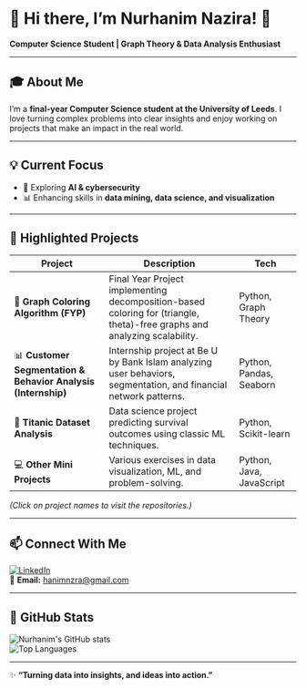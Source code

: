 # 🌸 Hi there, I’m Nurhanim Nazira! 👋

**Computer Science Student | Graph Theory & Data Analysis Enthusiast**

---

## 🎓 About Me
I’m a **final-year Computer Science student at the University of Leeds**. 
I love turning complex problems into clear insights and enjoy working on projects that make an impact in the real world.  

---

## 💡 Current Focus
- 🚀 Exploring **AI & cybersecurity**
- 📊 Enhancing skills in **data mining, data science, and visualization**   

---

## 🚀 Highlighted Projects

| Project | Description | Tech |
|---------|-------------|------|
| 🎨 **Graph Coloring Algorithm (FYP)** | Final Year Project implementing decomposition-based coloring for (triangle, theta)-free graphs and analyzing scalability. | Python, Graph Theory |
| 📊 **Customer Segmentation & Behavior Analysis (Internship)** | Internship project at Be U by Bank Islam analyzing user behaviors, segmentation, and financial network patterns. | Python, Pandas, Seaborn |
| 🧩 **Titanic Dataset Analysis** | Data science project predicting survival outcomes using classic ML techniques. | Python, Scikit-learn |
| 💻 **Other Mini Projects** | Various exercises in data visualization, ML, and problem-solving. | Python, Java, JavaScript |

*(Click on project names to visit the repositories.)*

---

## 📫 Connect With Me
[![LinkedIn](https://img.shields.io/badge/LinkedIn-Connect-blue?style=flat-square&logo=linkedin)](https://www.linkedin.com/in/nurhanim-nazira-rosly)  
📧 **Email:** hanimnzra@gmail.com  

---

## 🌈 GitHub Stats
![Nurhanim's GitHub stats](https://github-readme-stats.vercel.app/api?username=hanimnzra&show_icons=true&theme=tokyonight)  
![Top Languages](https://github-readme-stats.vercel.app/api/top-langs/?username=hanimnzra&layout=compact&theme=tokyonight)

---

✨ **“Turning data into insights, and ideas into action.”**
